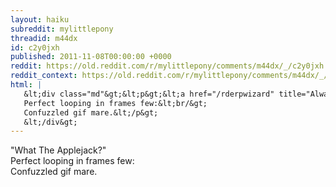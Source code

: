 ```yaml
---
layout: haiku
subreddit: mylittlepony
threadid: m44dx
id: c2y0jxh
published: 2011-11-08T00:00:00 +0000
reddit: https://old.reddit.com/r/mylittlepony/comments/m44dx/_/c2y0jxh
reddit_context: https://old.reddit.com/r/mylittlepony/comments/m44dx/_/c2y0jxh?context=3
html: |
   &lt;div class="md"&gt;&lt;p&gt;&lt;a href="/rderpwizard" title="Always Relevant / USPS Can&amp;#39;t Touch This / Paper Bag Princess"&gt;&lt;/a&gt; &amp;quot;What The Applejack?&amp;quot;&lt;br/&gt;
   Perfect looping in frames few:&lt;br/&gt;
   Confuzzled gif mare.&lt;/p&gt;
   &lt;/div&gt;
---
```


[](/rderpwizard "Always Relevant / USPS Can't Touch This / Paper Bag Princess") "What The Applejack?"  
Perfect looping in frames few:  
Confuzzled gif mare.